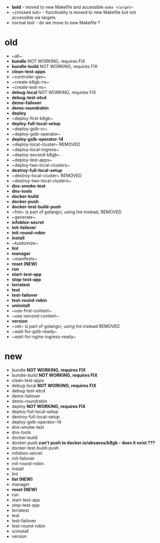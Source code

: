  - **bold** - moved to new Makefile and accessible `make <target>`
 - ~crossed out~ - functioality is moved to new Makefile but not accessible via targets
 - normal text - do we move to new Makefile ? 

# old

 - ~all~
 - **bundle**  NOT WORKING, requires FIX
 - **bundle-build** NOT WORKING, requires FIX
 - **clean-test-apps**
 - ~controller-gen~
 - ~create-k8gb-ns~
 - ~create-test-ns~
 - **debug-local** NOT WORKING, requires FIX
 - **debug-test-etcd**
 - **demo-failover**
 - **demo-roundrobin**
 - **deploy**
 - ~deploy-first-k8gb~
 - **deploy-full-local-setup**
 - ~deploy-gslb-cr~
 - ~deploy-gslb-operator~
 - **deploy-gslb-operator-14**
 - ~deploy-local-cluster~ REMOVED
 - ~deploy-local-ingress~
 - ~deploy-second-k8gb~
 - ~deploy-test-apps~
 - ~deploy-two-local-clusters~
 - **destroy-full-local-setup**
 - ~destroy-local-cluster~ REMOVED
 - ~destroy-two-local-clusters~
 - **dns-smoke-test**
 - **dns-tools**
 - **docker-build**
 - **docker-push**
 - **docker-test-build-push**
 - ~fmt~ is part of golangci, using lint instead, REMOVED
 - ~generate~
 - **infoblox-secret**
 - **init-failover**
 - **init-round-robin**
 - **install**
 - ~kustomize~
 - **lint**
 - **manager**
 - ~manifests~
 - **reset (NEW)**
 - **run**
 - **start-test-app**
 - **stop-test-app**
 - **terratest**
 - **test**
 - **test-failover**
 - **test-round-robin**
 - **uninstall**
 - ~use-first-context~
 - ~use-second-context~
 - **version**
 - ~vet~ is part of golangci, using lint instead REMOVED
 - ~wait-for-gslb-ready~
 - ~wait-for-nginx-ingress-ready~


# new

 - bundle **NOT WORKING, requires FIX**
 - bundle-build **NOT WORKING, requires FIX**
 - clean-test-apps
 - debug-local **NOT WORKING, requires FIX**
 - debug-test-etcd
 - demo-failover
 - demo-roundrobin
 - deploy **NOT WORKING, requires FIX**
 - deploy-full-local-setup
 - destroy-full-local-setup
 - deploy-gslb-operator-14
 - dns-smoke-test
 - dns-tools
 - docker-build
 - docker-push **can't push to docker.io/absaoss/k8gb - does it exist ???**
 - docker-test-build-push
 - infoblox-secret
 - init-failover
 - init-round-robin
 - install
 - lint
 - **list (NEW)**
 - manager
 - **reset (NEW)**
 - run
 - start-test-app
 - stop-test-app
 - terratest
 - test
 - test-failover
 - test-round-robin
 - uninstall
 - version

